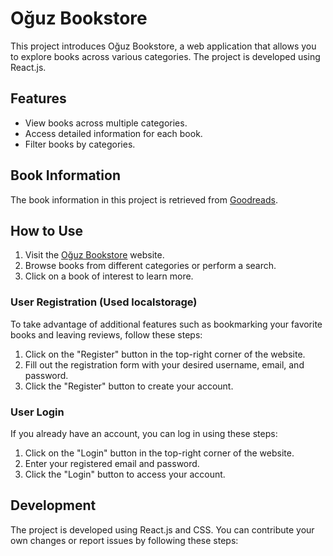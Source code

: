 # Oğuz Bookstore

This project introduces Oğuz Bookstore, a web application that allows you to explore books across various categories. The project is developed using React.js.

## Features

- View books across multiple categories.
- Access detailed information for each book.
- Filter books by categories.

## Book Information

The book information in this project is retrieved from [Goodreads](https://www.goodreads.com/).

## How to Use

1. Visit the [Oğuz Bookstore](https://laria-book.netlify.app/) website.
2. Browse books from different categories or perform a search.
3. Click on a book of interest to learn more.

### User Registration (Used localstorage)

To take advantage of additional features such as bookmarking your favorite books and leaving reviews, follow these steps:

1. Click on the "Register" button in the top-right corner of the website.
2. Fill out the registration form with your desired username, email, and password.
3. Click the "Register" button to create your account.

### User Login

If you already have an account, you can log in using these steps:

1. Click on the "Login" button in the top-right corner of the website.
2. Enter your registered email and password.
3. Click the "Login" button to access your account.

## Development

The project is developed using React.js and CSS. You can contribute your own changes or report issues by following these steps:
<!-- 
1. Fork this repository (click the "Fork" button in the top right).
2. Create a local copy on your machine: `git clone `
3. Add new features or fix bugs.
4. Make your changes in a branch: `git checkout -b new-feature`
5. Commit your changes: `git commit -m "Added a new feature"`
6. Push your changes to the original forked repository: `git push origin new-feature`
7. Create a pull request.
 -->
